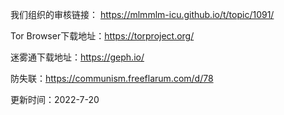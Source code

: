 我们组织的审核链接： https://mlmmlm-icu.github.io/t/topic/1091/



Tor Browser下载地址：https://torproject.org/

迷雾通下载地址：https://geph.io/


防失联：https://communism.freeflarum.com/d/78

更新时间：2022-7-20


